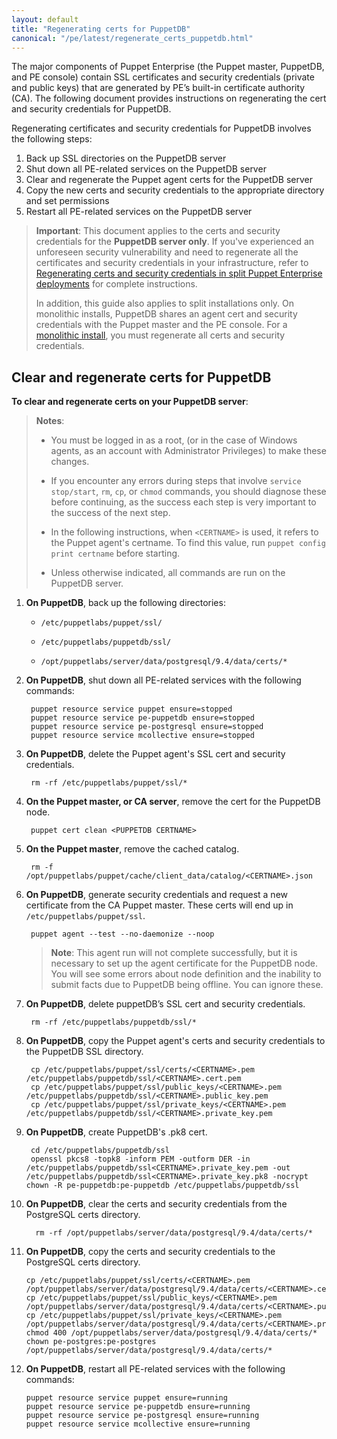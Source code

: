 ```yaml
---
layout: default
title: "Regenerating certs for PuppetDB"
canonical: "/pe/latest/regenerate_certs_puppetdb.html"
---
```



The major components of Puppet Enterprise (the Puppet master, PuppetDB, and PE console) contain SSL certificates and security credentials (private and public keys) that are generated by PE’s built-in certificate authority (CA). The following document provides instructions on regenerating the cert and security credentials for PuppetDB.

Regenerating certificates and security credentials for PuppetDB involves the following steps:

1. Back up SSL directories on the PuppetDB server
2. Shut down all PE-related services on the PuppetDB server
3. Clear and regenerate the Puppet agent certs for the PuppetDB server
4. Copy the new certs and security credentials to the appropriate directory and set permissions
5. Restart all PE-related services on the PuppetDB server

>**Important**: This document applies to the certs and security credentials for the **PuppetDB server only**. If you've experienced an unforeseen security vulnerability and need to regenerate all the certificates and security credentials in your infrastructure, refer to [Regenerating certs and security credentials in split Puppet Enterprise deployments](./trouble_regenerate_certs_split.html) for complete instructions.
>
>In addition, this guide also applies to split installations only. On monolithic installs, PuppetDB shares an agent cert and security credentials with the Puppet master and the PE console. For a [monolithic install](./trouble_regenerate_certs_split.html), you must regenerate all certs and security credentials.

## Clear and regenerate certs for PuppetDB

**To clear and regenerate certs on your PuppetDB server**:

>**Notes**:
>
>- You must be logged in as a root, (or in the case of Windows agents, as an account with Administrator Privileges) to make these changes.
>
> - If you encounter any errors during steps that involve `service stop/start`, `rm`, `cp`, or `chmod` commands, you should diagnose these before continuing, as the success each step is very important to the success of the next step.
>
> - In the following instructions, when `<CERTNAME>` is used, it refers to the Puppet agent's certname. To find this value, run `puppet config print certname` before starting.
>
> - Unless otherwise indicated, all commands are run on the PuppetDB server.

1. **On PuppetDB**, back up the following directories:

   * `/etc/puppetlabs/puppet/ssl/`

   * `/etc/puppetlabs/puppetdb/ssl/`

   * `/opt/puppetlabs/server/data/postgresql/9.4/data/certs/*`

2. **On PuppetDB**, shut down all PE-related services with the following commands:

        puppet resource service puppet ensure=stopped
        puppet resource service pe-puppetdb ensure=stopped
        puppet resource service pe-postgresql ensure=stopped
        puppet resource service mcollective ensure=stopped

3. **On PuppetDB**, delete the Puppet agent's SSL cert and security credentials.

        rm -rf /etc/puppetlabs/puppet/ssl/*

4. **On the Puppet master, or CA server**, remove the cert for the PuppetDB node.

        puppet cert clean <PUPPETDB CERTNAME>

5. **On the Puppet master**, remove the cached catalog.

        rm -f /opt/puppetlabs/puppet/cache/client_data/catalog/<CERTNAME>.json

6. **On PuppetDB**, generate security credentials and request a new certificate from the CA Puppet master. These certs will end up in `/etc/puppetlabs/puppet/ssl`.

        puppet agent --test --no-daemonize --noop

   > **Note**: This agent run will not complete successfully, but it is necessary to set up the agent certificate for the PuppetDB node. You will see some errors about node definition and the inability to submit facts due to PuppetDB being offline. You can ignore these.

7. **On PuppetDB**, delete puppetDB’s SSL cert and security credentials.

        rm -rf /etc/puppetlabs/puppetdb/ssl/*

8. **On PuppetDB**, copy the Puppet agent's certs and security credentials to the PuppetDB SSL directory. 

        cp /etc/puppetlabs/puppet/ssl/certs/<CERTNAME>.pem /etc/puppetlabs/puppetdb/ssl/<CERTNAME>.cert.pem
        cp /etc/puppetlabs/puppet/ssl/public_keys/<CERTNAME>.pem /etc/puppetlabs/puppetdb/ssl/<CERTNAME>.public_key.pem
        cp /etc/puppetlabs/puppet/ssl/private_keys/<CERTNAME>.pem /etc/puppetlabs/puppetdb/ssl/<CERTNAME>.private_key.pem
        
10. **On PuppetDB**, create PuppetDB's .pk8 cert.

         cd /etc/puppetlabs/puppetdb/ssl
         openssl pkcs8 -topk8 -inform PEM -outform DER -in /etc/puppetlabs/puppetdb/ssl<CERTNAME>.private_key.pem -out /etc/puppetlabs/puppetdb/ssl<CERTNAME>.private_key.pk8 -nocrypt
        chown -R pe-puppetdb:pe-puppetdb /etc/puppetlabs/puppetdb/ssl

9. **On PuppetDB**, clear the certs and security credentials from the PostgreSQL certs directory.

         rm -rf /opt/puppetlabs/server/data/postgresql/9.4/data/certs/*

10. **On PuppetDB**, copy the certs and security credentials to the PostgreSQL certs directory.

        cp /etc/puppetlabs/puppet/ssl/certs/<CERTNAME>.pem /opt/puppetlabs/server/data/postgresql/9.4/data/certs/<CERTNAME>.cert.pem
        cp /etc/puppetlabs/puppet/ssl/public_keys/<CERTNAME>.pem /opt/puppetlabs/server/data/postgresql/9.4/data/certs/<CERTNAME>.public_key.pem
        cp /etc/puppetlabs/puppet/ssl/private_keys/<CERTNAME>.pem /opt/puppetlabs/server/data/postgresql/9.4/data/certs/<CERTNAME>.private_key.pem
        chmod 400 /opt/puppetlabs/server/data/postgresql/9.4/data/certs/*
        chown pe-postgres:pe-postgres /opt/puppetlabs/server/data/postgresql/9.4/data/certs/*

11. **On PuppetDB**, restart all PE-related services with the following commands:

        puppet resource service puppet ensure=running
        puppet resource service pe-puppetdb ensure=running
        puppet resource service pe-postgresql ensure=running
        puppet resource service mcollective ensure=running